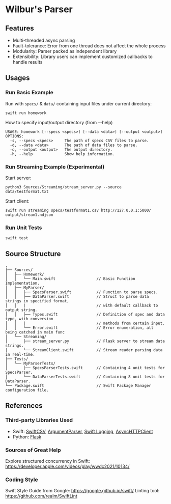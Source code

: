# Wilbur's Parser

## Features
- Multi-threaded async parsing
- Fault-tolerance: Error from one thread does not affect the whole process
- Modularity: Parser packed as independent library
- Extensibility: Library users can implement customized callbacks to handle results

## Usages
### Run Basic Example
Run with `specs/` & `data/` containing input files under current directory:
```
swift run homework
```
How to specify input/output directory (from --help)
```
USAGE: homework [--specs <specs>] [--data <data>] [--output <output>]
OPTIONS:
  -s, --specs <specs>     The path of specs CSV files to parse.
  -d, --data <data>       The path of data files to parse.
  -o, --output <output>   The output directory.
  -h, --help              Show help information.
```

### Run Streaming Example (Experimental)
Start server:
```
python3 Sources/Streaming/stream_server.py --source data/testformat.txt
```
Start client:
```
swift run streaming specs/testformat1.csv http://127.0.0.1:5000/ output/stream1.ndjson
```

### Run Unit Tests
```
swift test
```

## Source Structure
```
.
├── Sources/
│   ├── Homework/
│   │   └── Main.swift                  // Basic Function Implementation.
│   ├── MyParser/
│   │   ├── SpecsParser.swift           // Function to parse specs.
│   │   ├── DataParser.swift            // Struct to parse data strings in specified format,
│   │   |                               // with default callback to output string.
│   │   ├── Types.swift                 // Definition of spec and data type, with conversion
│   │   |                               // methods from certain input.
│   │   └── Error.swift                 // Error enumeration, all being catched in main func
│   └── Streaming/
│       ├── stream_server.py            // Flask server to stream data strings.
│       └── StreamClient.swift          // Stream reader parsing data in real-time.
├── Tests/
│   └── MyParserTests/
│       ├── SpecsParserTests.swift      // Containing 4 unit tests for SpecsParser.
│       └── DataParserTests.swift       // Containing 8 unit tests for DataParser.
└── Package.swift                       // Swift Package Manager configuration file.
```

## References
### Third-party Libraries Used
- Swift: [SwiftCSV](https://github.com/swiftcsv/SwiftCSV.git), [ArgumentParser](https://github.com/apple/swift-argument-parser.git), [Swift Logging](https://github.com/apple/swift-log.git), [AsyncHTTPClient](https://github.com/swift-server/async-http-client)
- Python: [Flask](https://flask.palletsprojects.com/en/3.0.x/)

### Sources of Great Help
Explore structured concurrency in Swift:
https://developer.apple.com/videos/play/wwdc2021/10134/

### Coding Style
Swift Style Guide from Google: https://google.github.io/swift/
Linting tool: https://github.com/realm/SwiftLint
